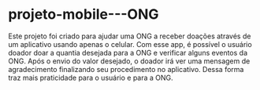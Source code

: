 # projeto-mobile---ONG
Este projeto foi criado para ajudar uma ONG a receber doações através de um aplicativo usando apenas o celular. Com esse app, é possível o usuário doador doar a quantia desejada para a ONG e verificar alguns eventos da ONG. Após o envio do valor desejado, o doador irá ver uma mensagem de agradecimento finalizando seu procedimento no aplicativo. Dessa forma traz mais praticidade para o usuário e para a ONG.
